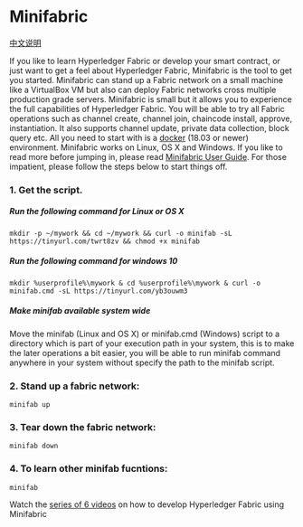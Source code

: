# Minifabric

[中文说明](./README.zh.md)

If you like to learn Hyperledger Fabric or develop your smart contract, or
just want to get a feel about Hyperledger Fabric, Minifabric is the tool to
get you started. Minifabric can stand up a Fabric network on a small machine
like a VirtualBox VM but also can deploy Fabric networks cross multiple production
grade servers. Minifabric is small but it allows you to experience the full
capabilities of Hyperledger Fabric. You will be able to try all Fabric operations
such as channel create, channel join, chaincode install, approve, instantiation.
It also supports channel update, private data collection, block query etc.
All you need to start with is a [docker](https://www.docker.com/) (18.03 or newer) environment. Minifabric works on Linux, OS X and Windows. If you like to read more before jumping in, please read [Minifabric User Guide](https://github.com/litong01/minifabric/blob/master/docs/README.md). For those impatient, please follow the steps
below to start things off.

### 1. Get the script.

##### Run the following command for Linux or OS X
```
mkdir -p ~/mywork && cd ~/mywork && curl -o minifab -sL https://tinyurl.com/twrt8zv && chmod +x minifab
```

##### Run the following command for windows 10
```
mkdir %userprofile%\mywork & cd %userprofile%\mywork & curl -o minifab.cmd -sL https://tinyurl.com/yb3ouwm3
```

##### Make minifab available system wide

Move the minifab (Linux and OS X) or minifab.cmd (Windows) script to a directory which is part of your execution path in your system, this is to make the later operations a bit easier, you will be able to run minifab command anywhere in your system without specify the path to the minifab script.

### 2. Stand up a fabric network:

```
minifab up
```

### 3. Tear down the fabric network:
```
minifab down
```

### 4. To learn other minifab fucntions:
```
minifab
```

Watch the [series of 6 videos](https://www.youtube.com/playlist?list=PL0MZ85B_96CExhq0YdHLPS5cmSBvSmwyO) on how to develop Hyperledger Fabric using Minifabric